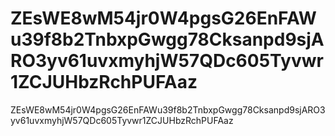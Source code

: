 # ZEsWE8wM54jr0W4pgsG26EnFAWu39f8b2TnbxpGwgg78Cksanpd9sjARO3yv61uvxmyhjW57QDc605Tyvwr1ZCJUHbzRchPUFAaz
ZEsWE8wM54jr0W4pgsG26EnFAWu39f8b2TnbxpGwgg78Cksanpd9sjARO3yv61uvxmyhjW57QDc605Tyvwr1ZCJUHbzRchPUFAaz
